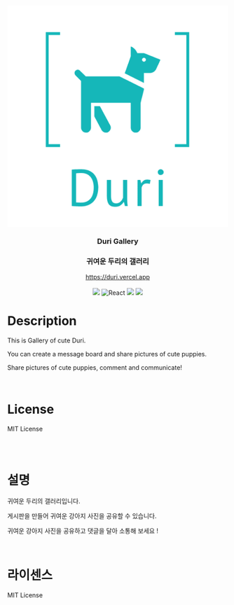 <div align="center">
  <img src="./src/static/imges/logo.png" align="center"/>
</div>

<div align="center">
  <h3>Duri Gallery</h3>
  <h3>귀여운 두리의 갤러리</h3>
</div>
<div align="center">
    <a href="https://duri.vercel.app/">https://duri.vercel.app
    </a>
</div>
</br>
<div align="center">
<img src="https://img.shields.io/badge/TypeScript-3178C6?logo=TypeScript&logoColor=white"/>
<img src="https://img.shields.io/badge/React-61DAFB?logo=React&logoColor=white" alt="React"/>
<img src="https://img.shields.io/badge/Recoil-E0234E?logoColor=white"/>
<img src="https://img.shields.io/badge/emotion-E0234E?logoColor=white"/>
</div>

# Description

This is Gallery of cute Duri.

You can create a message board and share pictures of cute puppies.

Share pictures of cute puppies, comment and communicate!

<br/>


# License

MIT License

<br/>
<br/>

# 설명

귀여운 두리의 갤러리입니다.

게시판을 만들어 귀여운 강아지 사진을 공유할 수 있습니다.

귀여운 강아지 사진을 공유하고 댓글을 달아 소통해 보세요 !

</br>

# 라이센스

MIT License

